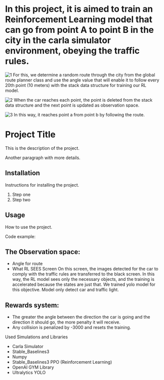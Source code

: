# In this project, it is aimed to train an Reinforcement Learning model that can go from point A to point B in the city in the carla simulator environment, obeying the traffic rules.
![1](https://github.com/user-attachments/assets/e689033c-2bee-4762-923a-66e944b08ce4)
For this, we determine a random route through the city from the global route planner class and use the angle value that will enable it to follow every 20th point (10 meters) with the stack data structure for training our RL model.


![2](https://github.com/user-attachments/assets/1634b12c-57d0-49e4-8a44-ac8af8c306ef)
When the car reaches each point, the point is deleted from the stack data structure and the next point is updated as observation space.


![3](https://github.com/user-attachments/assets/b64d6a84-3d4f-4131-89d8-f81e0594a7f4)
In this way, it reaches point a from point b by following the route.

# Project Title

This is the description of the project.

Another paragraph with more details.

## Installation

Instructions for installing the project.

1. Step one
2. Step two

## Usage

How to use the project.

Code example:
## The Observation space:
- Angle for route
- What RL SEES Screen
On this screen, the images detected for the car to comply with the traffic rules are transferred to the black screen. In this way, the RL model sees only the necessary objects, and the training is accelerated because the states are just that.
We trained yolo model for this objective. Model only detect car and traffic light.


## Rewards system:
- The greater the angle between the direction the car is going and the direction it should go, the more penalty it will receive.
- Any collision is penalized by -3000 and resets the training.


Used Simulations and Libraries
- Carla Simulator
- Stable_Baselines3
- Numpy
- Stable_Baselines3 PPO (Reinforcement Learning)
- OpenAI GYM Library
- Ultralytics YOLO
